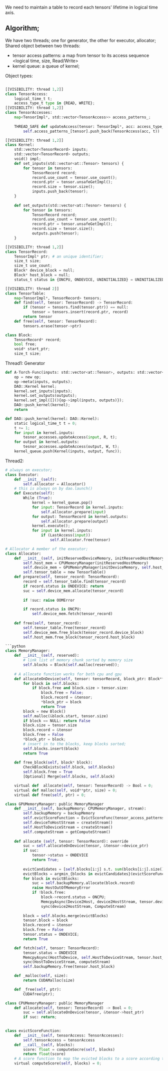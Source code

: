 We need to maintain a table to record each tensors' lifetime in logical time axis.


## Algorithm; 

We have two threads; one for generator, the other for executor, allocator; 
Shared object between two threads: 
- tensor access patterns: a map from tensor to its access sequence <logical time, size, Read/Write> 
- kernel queue: a queue of kernel; 



Object types:
```python

[[VISIBILITY: thread 1,2]]
class TensorAccess:
    logical_time_t t;
    access_type_t type in {READ, WRITE};
[[VISIBILITY: thread 1,2]]
class TensorAccesses: 
    map<TensorImpl*, std::vector<TensorAccess>> access_patterns_;
    
    THREAD_SAFE def updateAccess(tensor: TensorImpl*, acc: access_type_t , t: logical_time_t):
        self.access_patterns_[tensor].push_back(TensorAccess(acc, t))

[[VISIBILITY: thread 1,2]]
class Kernel:
    std::vector<TensorRecord> inputs;
    std::vector<TensorRecord> outputs;
    void() impl;
    def set_inputs(std::vector<at::Tensor> tensors) {
        for tensor in tensors: 
            TensorRecord record; 
            record.use_count = tensor.use_count();
            record.ptr = tensor.unsafeGetImpl();
            record.size = tensor.size();
            inputs.push_back(tensor);
    }
    
    def set_outputs(std::vector<at::Tesnor> tensors) {
        for tensor in tensors: 
            TensorRecord record; 
            record.use_count = tensor.use_count();
            record.ptr = tensor.unsafeGetImpl();
            record.size = tensor.size();
            outputs.push(tensor);
    }

[[VISIBILITY: thread 1,2]]
class TensorRecord: 
    TensorImpl* ptr; # an unique identifier;
    size_t size; 
    size_t use_count; 
    Block* device_block = null;
    Block* host_block = null;
    status_t status in {ONCPU, ONDEVICE, UNINITIALIZED} = UNINITIALIZED; 

[[VISIBILITY: thread 2]]
class TensorTable: 
    map<TensorImpl*, TensorRecord> tensors; 
    def find(self, tensor: TensorRecord) -> TensorRecord:
        if (tensor = tensors.find(tensor.ptr)) == null:
            tensor = tensors.insert(record.ptr, record)
        return tensor
    def free(self, tensor: TensorRecord):
        tensors.erase(tensor->ptr)

class Block: 
    TensorRecord* record; 
    bool free; 
    void* start_ptr;
    size_t size; 

```

Thread1: Generator

```python 
def A-Torch-Func(inputs: std::vector<at::Tensor>, outputs: std::vector<at::Tensor>):
    op = new op; 
    op->meta(inputs, outputs);
    DAO::Kernel kernel; 
    kernel.set_inputs(inputs);
    kernel.set_outputs(outputs);
    kernel.set_impl([](){op->impl(inputs, outputs)});
    DAO::push_kernel(kernel);
    return 

def DAO::push_kernel(kernel: DAO::Kernel):    
    static logical_time_t t = 0;
    t += 1; 
    for input in kernel.inputs:
        tesnor_accesses.updateAccess(input, R, t); 
    for output in kernel.outputs:
        tesnor_accesses.updateAccess(output, W, t); 
    kernel_queue.push(Kernel(inputs, output, func));
```

Thread2: 
```python
# always on executor; 
class Executor: 
    def __init__(self):
        self.allocator = Allocator()
    # this is always on by dao.launch()
    def Execute(self): 
        While (True): 
            kernel = kernel_queue.pop()
            for input: TensorRecord in kernel.inputs:
                self.allocator.prepare(input) 
            for output: TensorRecord in kernel.outputs:
                self.allocator.prepare(output)
            kernel.execute();
            for input in kernel.inputs:
                if (LastAccess(input)) 
                    self.Allocator.free(tensor) 

# Allocator A member of the executor; 
class Allocator: 
    def __init__(self, initReservedDeviceMemory, initReservedHostMemory):
        self.host_mem = CPUMemoryManager(initReservedHostMemory)
        self.device_mem = GPUMemoryManager(initDeviceMemory, self.host_mem)
        self.tensor_table = new TensorTable() 
    def prepare(self, tensor_record: TensorRecord): 
        record = self.tensor_table.find(tensor_record) 
        if record.status is ONDEVICE: return 
        suc = self.device_mem.allocate(tensor_record) 
        
        if !suc: raise OOMError 

        if record.status is ONCPU:
            self.device_mem.fetch(tensor_record)
    
    def free(self, tensor_record):
        self.tensor_table.free(tensor_record) 
        self.device_mem.free_block(tensor_record.device_block)
        self.host_mem.free_block(tensor_record.host_block)

```python
class MemoryManager:
    def __init__(self, reserved):
        # link list of memory chunk sorted by memory size 
        self.blocks = Block(self.malloc(reserved)); 
    
    # A allocate function works for both cpu and gpu 
    def allocateOnDevice(self, tensor: tensorRecord, block_ptr: Block**) -> Bool: 
        for block in self.blocks:   
            if block.free and block.size > tensor.size: 
                block.free = False; 
                block.record = &tensor; 
                *block_ptr = block 
                return True 
        block = new Block()
        self.malloc(&block.start, tensor.size)
        if block == NULL: return False 
        block.size = tensor.size 
        block.record = &tensor 
        block.free = False
        *block_ptr = block; 
        # insert in to the blocks, keep blocks sorted; 
        self.blocks.insert(block)
        return True 
    
    def free_block(self, block* block):
        CheckBlockExists(self.block, self.blocks) 
        self.block.free = True 
        [Optional] Merge(self.blocks, self.block)

    virtual def  allocate(self, tensor: TensorRecord) -> Bool = 0; 
    virtual def malloc(self, void**ptr, size) = 0; 
    virtual def free(self, ptr) = 0;

class GPUMemoryManager: public MemoryManager 
    def __init__(self, backupMemory: CPUMemoryManager, stream):
        self.backupMemory = backupMemory 
        self.evictScoreFunction = EvictScoreFunc(tensor_access_patterns); 
        self.deviceToHostStream = createStream()
        self.HostToDeviceStream = createStream()
        self.computeStream = getComputeStream()
    
    def allocate (self, tensor: TensorRecord): override
        suc = self.allocateOnDevice(tensor, &tensor->device_ptr) 
        if suc: 
            tensor->status = ONDEVICE 
            return True; 
    
        evictCandidates = [self.blocks[i:j] s.t. sum(blocks[i:j].size()) > tensor.size and blocks[i:j] is consecutive] 
        evictBlocks = argmin_{blocks in evictCandidates}(evictScoreFunction(blocks)) 
        for block in evictBlocks: 
            suc = self.backupMemory.allocate(block.record) 
            raise HostOutOfMemoryError
            if !block.free: 
                block->record.status = ONCPU; 
                MemcpyAsync(Device2Host, device2HostStream, tensor.device_block, tensor.host_block)
                sync(device2HostStream, ComputeStream)
        
        block = self.blocks.merge(evictBlocks)
        tensor.block = block
        block.record = &tensor
        block.free = False 
        tensor.status = ONDEVICE;
        return True 

    def fetch(self, tensor: TensorRecord):
        tensor.status = ONDEVICE 
        MemcpyAsync(HostToDevice, self.HostToDeviceStream, tensor.host_block, tensor.device_block)
        sync(HostToDeviceStream, computeStream) 
        self.backupMemory.free(tensor.host_block) 

    def _malloc(self, size): 
        return CUDAMalloc(size) 

    def _free(self, ptr):
        CUDAfree(ptr);

class CPUMemoryManager: public MemoryManager
    def allocate(self, tensor: TensorRecord) -> Bool = 0; 
        suc = self.allocateOnDevice(tensor, &tensor->host_ptr)  
        if suc: return; 
        

class evictScoreFunction:
    def __init__(self, tensorAccess: TensorAccesses):
        self.tensorAccess = tensorAccess 
    def __call__(self, blocks):
        score: float = computeSocre(self, blocks)
        return float(score)
    # A score function to map the evicted blocks to a score according to their access pattern;  
    virtual computeScore(self, blocks) = 0; 
``` 